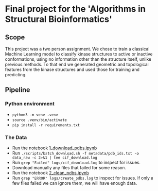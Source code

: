 # Final project for the 'Algorithms in Structural Bioinformatics'

## Scope
This project was a two person assignment. We chose to train a classical Machine Learning model to classify kinase structures to active or inactive conformations, using no information other than the structure itself, unlike previous methods. To that end we generated geometric and topological features from the kinase structures and used those for training and predicting.

## Pipeline
### Python environment
- `python3 -m venv .venv`
- `source .venv/bin/activate`
- `pip install -r requirements.txt`

### The Data
- Run the notebook [1_download_pdbs.ipynb](notebooks/1_download_pdbs.ipynb)
- Run `./scripts/batch_download.sh -f metadata/pdb_ids.txt -o data_raw -c 2>&1 | tee cif_download.log`
- Run `grep "Failed" logs/cif_download.log` to inspect for issues.
- Download manually any files that failed for some reason.
- Run the notebook [2_clean_pdbs.ipynb](notebooks/2_clean_pdbs.ipynb)
- Run `grep "ERROR" logs/create_pdbs.log` to inspect for issues. If only a few files failed we can ignore them, we will have enough data.